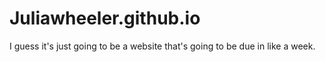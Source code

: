 # Juliawheeler.github.io
I guess it's just going to be a website that's going to be due in like a week.
